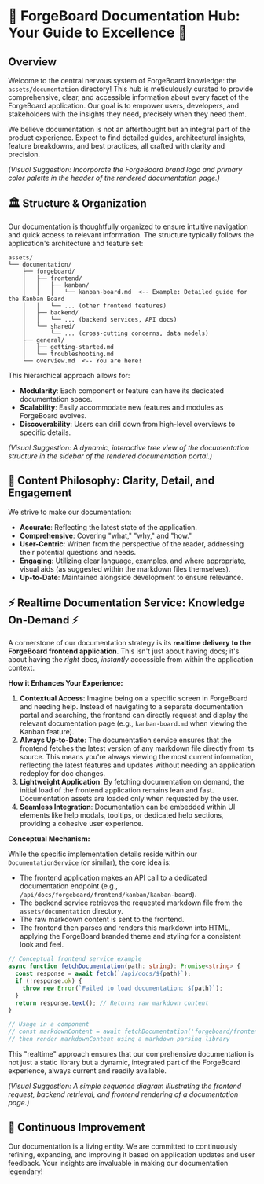 # 🌟 ForgeBoard Documentation Hub: Your Guide to Excellence 🌟

## Overview

Welcome to the central nervous system of ForgeBoard knowledge: the `assets/documentation` directory! This hub is meticulously curated to provide comprehensive, clear, and accessible information about every facet of the ForgeBoard application. Our goal is to empower users, developers, and stakeholders with the insights they need, precisely when they need them.

We believe documentation is not an afterthought but an integral part of the product experience. Expect to find detailed guides, architectural insights, feature breakdowns, and best practices, all crafted with clarity and precision.

_(Visual Suggestion: Incorporate the ForgeBoard brand logo and primary color palette in the header of the rendered documentation page.)_

## 🏛️ Structure & Organization

Our documentation is thoughtfully organized to ensure intuitive navigation and quick access to relevant information. The structure typically follows the application's architecture and feature set:

```
assets/
└── documentation/
    ├── forgeboard/
    │   ├── frontend/
    │   │   ├── kanban/
    │   │   │   └── kanban-board.md  <-- Example: Detailed guide for the Kanban Board
    │   │   └── ... (other frontend features)
    │   ├── backend/
    │   │   └── ... (backend services, API docs)
    │   └── shared/
    │       └── ... (cross-cutting concerns, data models)
    ├── general/
    │   ├── getting-started.md
    │   └── troubleshooting.md
    └── overview.md  <-- You are here!
```

This hierarchical approach allows for:

- **Modularity**: Each component or feature can have its dedicated documentation space.
- **Scalability**: Easily accommodate new features and modules as ForgeBoard evolves.
- **Discoverability**: Users can drill down from high-level overviews to specific details.

_(Visual Suggestion: A dynamic, interactive tree view of the documentation structure in the sidebar of the rendered documentation portal.)_

## 🎨 Content Philosophy: Clarity, Detail, and Engagement

We strive to make our documentation:

- **Accurate**: Reflecting the latest state of the application.
- **Comprehensive**: Covering "what," "why," and "how."
- **User-Centric**: Written from the perspective of the reader, addressing their potential questions and needs.
- **Engaging**: Utilizing clear language, examples, and where appropriate, visual aids (as suggested within the markdown files themselves).
- **Up-to-Date**: Maintained alongside development to ensure relevance.

## ⚡ Realtime Documentation Service: Knowledge On-Demand ⚡

A cornerstone of our documentation strategy is its **realtime delivery to the ForgeBoard frontend application**. This isn't just about having docs; it's about having the _right_ docs, _instantly_ accessible from within the application context.

**How it Enhances Your Experience:**

1.  **Contextual Access**: Imagine being on a specific screen in ForgeBoard and needing help. Instead of navigating to a separate documentation portal and searching, the frontend can directly request and display the relevant documentation page (e.g., `kanban-board.md` when viewing the Kanban feature).
2.  **Always Up-to-Date**: The documentation service ensures that the frontend fetches the latest version of any markdown file directly from its source. This means you're always viewing the most current information, reflecting the latest features and updates without needing an application redeploy for doc changes.
3.  **Lightweight Application**: By fetching documentation on demand, the initial load of the frontend application remains lean and fast. Documentation assets are loaded only when requested by the user.
4.  **Seamless Integration**: Documentation can be embedded within UI elements like help modals, tooltips, or dedicated help sections, providing a cohesive user experience.

**Conceptual Mechanism:**

While the specific implementation details reside within our `DocumentationService` (or similar), the core idea is:

- The frontend application makes an API call to a dedicated documentation endpoint (e.g., `/api/docs/forgeboard/frontend/kanban/kanban-board`).
- The backend service retrieves the requested markdown file from the `assets/documentation` directory.
- The raw markdown content is sent to the frontend.
- The frontend then parses and renders this markdown into HTML, applying the ForgeBoard branded theme and styling for a consistent look and feel.

```typescript
// Conceptual frontend service example
async function fetchDocumentation(path: string): Promise<string> {
  const response = await fetch(`/api/docs/${path}`);
  if (!response.ok) {
    throw new Error(`Failed to load documentation: ${path}`);
  }
  return response.text(); // Returns raw markdown content
}

// Usage in a component
// const markdownContent = await fetchDocumentation('forgeboard/frontend/kanban/kanban-board.md');
// then render markdownContent using a markdown parsing library
```

This "realtime" approach ensures that our comprehensive documentation is not just a static library but a dynamic, integrated part of the ForgeBoard experience, always current and readily available.

_(Visual Suggestion: A simple sequence diagram illustrating the frontend request, backend retrieval, and frontend rendering of a documentation page.)_

## 🚀 Continuous Improvement

Our documentation is a living entity. We are committed to continuously refining, expanding, and improving it based on application updates and user feedback. Your insights are invaluable in making our documentation legendary!
